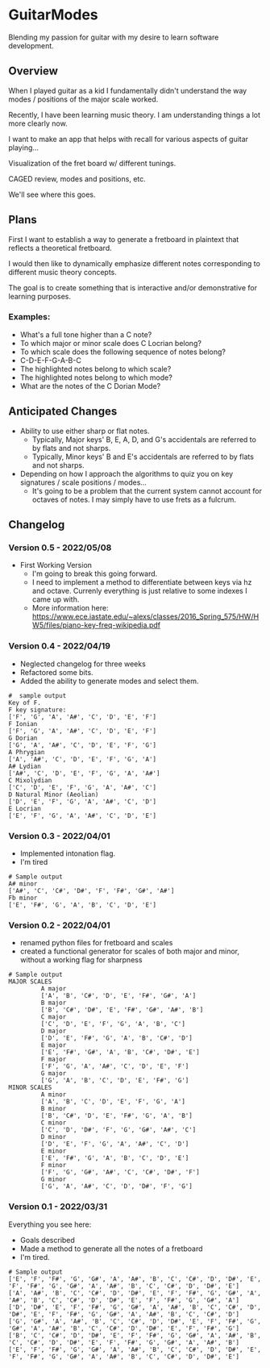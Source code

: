 # GuitarModes
Blending my passion for guitar with my desire to learn software development.

## Overview
When I played guitar as a kid I fundamentally didn't understand the way modes / positions of the major scale worked.

Recently, I have been learning music theory. I am understanding things a lot more clearly now.

I want to make an app that helps with recall for various aspects of guitar playing...

Visualization of the fret board w/ different tunings.

CAGED review, modes and positions, etc.

We'll see where this goes.

## Plans
First I want to establish a way to generate a fretboard in plaintext that reflects a theoretical fretboard.

I would then like to dynamically emphasize different notes corresponding to different music theory concepts.

The goal is to create something that is interactive and/or demonstrative for learning purposes.

### Examples:
* What's a full tone higher than a C note?
* To which major or minor scale does C Locrian belong?
* To which scale does the following sequence of notes belong? 
 * C-D-E-F-G-A-B-C
* The highlighted notes belong to which scale?
* The highlighted notes belong to which mode?
* What are the notes of the C Dorian Mode?

## Anticipated Changes
* Ability to use either sharp or flat notes. 
  * Typically, Major keys' B, E, A, D, and G's accidentals are referred to by flats and not sharps.
  * Typically, Minor keys' B and E's accidentals are referred to by flats and not sharps.
* Depending on how I approach the algorithms to quiz you on key signatures / scale positions / modes...
  * It's going to be a problem that the current system cannot account for octaves of notes. I may simply have to use frets as a fulcrum.

## Changelog

### Version 0.5 - 2022/05/08
* First Working Version
  * I'm going to break this going forward.
  * I need to implement a method to differentiate between keys via hz and octave. Currenly everything is just relative to some indexes I came up with.
  * More information here: https://www.ece.iastate.edu/~alexs/classes/2016_Spring_575/HW/HW5/files/piano-key-freq-wikipedia.pdf 


### Version 0.4 - 2022/04/19
* Neglected changelog for three weeks
* Refactored some bits.
* Added the ability to generate modes and select them.

```
#  sample output
Key of F.
F key signature: 
['F', 'G', 'A', 'A#', 'C', 'D', 'E', 'F']
F Ionian
['F', 'G', 'A', 'A#', 'C', 'D', 'E', 'F']
G Dorian
['G', 'A', 'A#', 'C', 'D', 'E', 'F', 'G']
A Phrygian
['A', 'A#', 'C', 'D', 'E', 'F', 'G', 'A']
A# Lydian
['A#', 'C', 'D', 'E', 'F', 'G', 'A', 'A#']
C Mixolydian
['C', 'D', 'E', 'F', 'G', 'A', 'A#', 'C']
D Natural Minor (Aeolian)
['D', 'E', 'F', 'G', 'A', 'A#', 'C', 'D']
E Locrian
['E', 'F', 'G', 'A', 'A#', 'C', 'D', 'E']
```

### Version 0.3 - 2022/04/01
* Implemented intonation flag.
* I'm tired

```
# Sample output
A# minor
['A#', 'C', 'C#', 'D#', 'F', 'F#', 'G#', 'A#']
Fb minor
['E', 'F#', 'G', 'A', 'B', 'C', 'D', 'E']
```


### Version 0.2 - 2022/04/01
* renamed python files for fretboard and scales
* created a functional generator for scales of both major and minor, without a working flag for sharpness
```
# Sample output
MAJOR SCALES
         A major
         ['A', 'B', 'C#', 'D', 'E', 'F#', 'G#', 'A']
         B major
         ['B', 'C#', 'D#', 'E', 'F#', 'G#', 'A#', 'B']
         C major
         ['C', 'D', 'E', 'F', 'G', 'A', 'B', 'C']
         D major
         ['D', 'E', 'F#', 'G', 'A', 'B', 'C#', 'D']
         E major
         ['E', 'F#', 'G#', 'A', 'B', 'C#', 'D#', 'E']
         F major
         ['F', 'G', 'A', 'A#', 'C', 'D', 'E', 'F']
         G major
         ['G', 'A', 'B', 'C', 'D', 'E', 'F#', 'G']
MINOR SCALES
         A minor
         ['A', 'B', 'C', 'D', 'E', 'F', 'G', 'A']
         B minor
         ['B', 'C#', 'D', 'E', 'F#', 'G', 'A', 'B']
         C minor
         ['C', 'D', 'D#', 'F', 'G', 'G#', 'A#', 'C']
         D minor
         ['D', 'E', 'F', 'G', 'A', 'A#', 'C', 'D']
         E minor
         ['E', 'F#', 'G', 'A', 'B', 'C', 'D', 'E']
         F minor
         ['F', 'G', 'G#', 'A#', 'C', 'C#', 'D#', 'F']
         G minor
         ['G', 'A', 'A#', 'C', 'D', 'D#', 'F', 'G']
```

### Version 0.1 - 2022/03/31
Everything you see here:
* Goals described
* Made a method to generate all the notes of a fretboard
* I'm tired.

```
# Sample output
['E', 'F', 'F#', 'G', 'G#', 'A', 'A#', 'B', 'C', 'C#', 'D', 'D#', 'E', 'F', 'F#', 'G', 'G#', 'A', 'A#', 'B', 'C', 'C#', 'D', 'D#', 'E']
['A', 'A#', 'B', 'C', 'C#', 'D', 'D#', 'E', 'F', 'F#', 'G', 'G#', 'A', 'A#', 'B', 'C', 'C#', 'D', 'D#', 'E', 'F', 'F#', 'G', 'G#', 'A']
['D', 'D#', 'E', 'F', 'F#', 'G', 'G#', 'A', 'A#', 'B', 'C', 'C#', 'D', 'D#', 'E', 'F', 'F#', 'G', 'G#', 'A', 'A#', 'B', 'C', 'C#', 'D']
['G', 'G#', 'A', 'A#', 'B', 'C', 'C#', 'D', 'D#', 'E', 'F', 'F#', 'G', 'G#', 'A', 'A#', 'B', 'C', 'C#', 'D', 'D#', 'E', 'F', 'F#', 'G']
['B', 'C', 'C#', 'D', 'D#', 'E', 'F', 'F#', 'G', 'G#', 'A', 'A#', 'B', 'C', 'C#', 'D', 'D#', 'E', 'F', 'F#', 'G', 'G#', 'A', 'A#', 'B']
['E', 'F', 'F#', 'G', 'G#', 'A', 'A#', 'B', 'C', 'C#', 'D', 'D#', 'E', 'F', 'F#', 'G', 'G#', 'A', 'A#', 'B', 'C', 'C#', 'D', 'D#', 'E']
```
